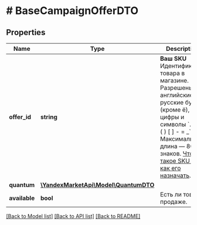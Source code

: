 # # BaseCampaignOfferDTO

## Properties

Name | Type | Description | Notes
------------ | ------------- | ------------- | -------------
**offer_id** | **string** | **Ваш SKU**  Идентификатор товара в магазине. Разрешены английские и русские буквы (кроме ё), цифры и символы &#x60;. , / \\ ( ) [ ] - &#x3D; _&#x60;  Максимальная длина — 80 знаков.  [Что такое SKU и как его назначать](https://yandex.ru/support/marketplace/assortment/add/index.html#fields). |
**quantum** | [**\YandexMarketApi\Model\QuantumDTO**](QuantumDTO.md) |  | [optional]
**available** | **bool** | Есть ли товар в продаже. | [optional]

[[Back to Model list]](../../README.md#models) [[Back to API list]](../../README.md#endpoints) [[Back to README]](../../README.md)
